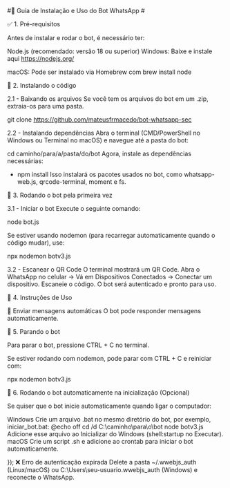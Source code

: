 #📌 Guia de Instalação e Uso do Bot WhatsApp # 

✅ 1. Pré-requisitos

Antes de instalar e rodar o bot, é necessário ter:

Node.js (recomendado: versão 18 ou superior)
Windows: Baixe e instale aqui https://nodejs.org/

macOS: Pode ser instalado via Homebrew com brew install node

🔧 2. Instalando o código

2.1 - Baixando os arquivos
Se você tem os arquivos do bot em um .zip, extraia-os para uma pasta.

git clone https://github.com/mateusfrmacedo/bot-whatsapp-sec

2.2 - Instalando dependências
Abra o terminal (CMD/PowerShell no Windows ou Terminal no macOS) e navegue até a pasta do bot:

cd caminho/para/a/pasta/do/bot
Agora, instale as dependências necessárias:

- npm install
Isso instalará os pacotes usados no bot, como 
whatsapp-web.js, 
qrcode-terminal,
moment e fs.

🚀 3. Rodando o bot pela primeira vez

3.1 - Iniciar o bot
Execute o seguinte comando:

node bot.js

Se estiver usando nodemon (para recarregar automaticamente quando o código mudar), use:

npx nodemon botv3.js

3.2 - Escanear o QR Code
O terminal mostrará um QR Code.
Abra o WhatsApp no celular → Vá em Dispositivos Conectados → Conectar um dispositivo.
Escaneie o código.
O bot será autenticado e pronto para uso.

🎯 4. Instruções de Uso

📩 Enviar mensagens automáticas
O bot pode responder mensagens automaticamente.

🛑 5. Parando o bot

Para parar o bot, pressione CTRL + C no terminal.

Se estiver rodando com nodemon, pode parar com CTRL + C e reiniciar com:

npx nodemon botv3.js

🔄 6. Rodando o bot automaticamente na inicialização (Opcional)

Se quiser que o bot inicie automaticamente quando ligar o computador:

Windows
Crie um arquivo .bat no mesmo diretório do bot, por exemplo, iniciar_bot.bat:
@echo off
cd /d C:\caminho\para\o\bot
node botv3.js
Adicione esse arquivo ao Inicializar do Windows (shell:startup no Executar).
macOS
Crie um script .sh e adicione ao crontab para iniciar o bot automaticamente.

});
❌ Erro de autenticação expirada
Delete a pasta ~/.wwebjs_auth (Linux/macOS) ou C:\Users\seu-usuario\.wwebjs_auth (Windows) e reconecte o WhatsApp.
